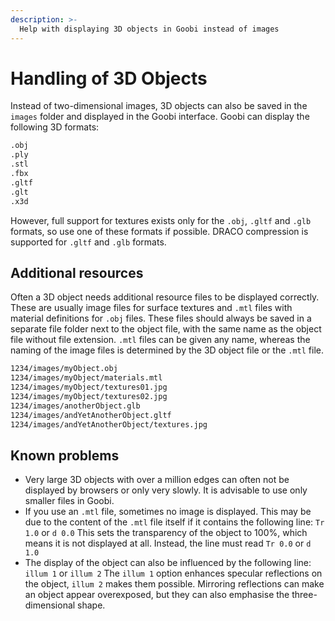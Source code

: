 ```yaml
---
description: >-
  Help with displaying 3D objects in Goobi instead of images
---
```


# Handling of 3D Objects

Instead of two-dimensional images, 3D objects can also be saved in the `images` folder and displayed in the Goobi interface. Goobi can display the following 3D formats:

```bash
.obj
.ply
.stl
.fbx
.gltf
.glt
.x3d
```

However, full support for textures exists only for the `.obj`, `.gltf` and `.glb` formats, so use one of these formats if possible. DRACO compression is supported for `.gltf` and `.glb` formats.

## Additional resources

Often a 3D object needs additional resource files to be displayed correctly. These are usually image files for surface textures and `.mtl` files with material definitions for `.obj` files. These files should always be saved in a separate file folder next to the object file, with the same name as the object file without file extension. `.mtl` files can be given any name, whereas the naming of the image files is determined by the 3D object file or the `.mtl` file.

```bash
1234/images/myObject.obj
1234/images/myObject/materials.mtl
1234/images/myObject/textures01.jpg
1234/images/myObject/textures02.jpg
1234/images/anotherObject.glb
1234/images/andYetAnotherObject.gltf
1234/images/andYetAnotherObject/textures.jpg
```

## Known problems

* Very large 3D objects with over a million edges can often not be displayed by browsers or only very slowly. It is advisable to use only smaller files in Goobi. 
* If you use an `.mtl` file, sometimes no image is displayed. This may be due to the content of the `.mtl` file itself if it contains the following line: `Tr 1.0` or `d 0.0` This sets the transparency of the object to 100%, which means it is not displayed at all. Instead, the line must read `Tr 0.0` or `d 1.0` 
* The display of the object can also be influenced by the following line: `illum 1` or `illum 2` The `illum 1` option enhances specular reflections on the object, `illum 2` makes them possible. Mirroring reflections can make an object appear overexposed, but they can also emphasise the three-dimensional shape.